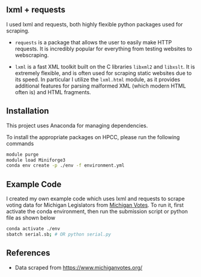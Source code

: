 ## lxml + requests

I used lxml and requests, both highly flexible python packages used for scraping.

- `requests` is a package that allows the user to easily make HTTP requests. It is incredibly popular for everything from testing websites to webscraping.


- `lxml` is a fast XML toolkit built on the C libraries `libxml2` and `libxslt`. It is extremely flexible, and is often used for scraping static websites due to its speed. In particular I utilize the `lxml.html` module, as it provides additional features for parsing malformed XML (which modern HTML often is) and HTML fragments.

## Installation

This project uses Anaconda for managing dependencies.

To install the appropriate packages on HPCC, please run the following commands

```bash
module purge
module load Miniforge3
conda env create -p ./env -f environment.yml
```

## Example Code

I created my own example code which uses lxml and requests to scrape voting data for Michigan Legislators from [Michigan Votes](https://www.michiganvotes.org/). To run it, first activate the conda environment, then run the submission script or python file as shown below

```bash
conda activate ./env
sbatch serial.sb; # OR python serial.py
```

## References
- Data scraped from https://www.michiganvotes.org/
